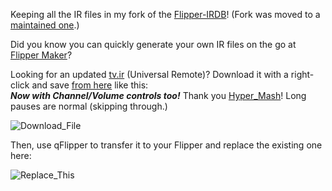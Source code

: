 Keeping all the IR files in my fork of the [Flipper-IRDB](https://github.com/UberGuidoZ/Flipper-IRDB)! (Fork was moved to a [maintained one](https://github.com/logickworkshop/Flipper-IRDB).)

Did you know you can quickly generate your own IR files on the go at [Flipper Maker](https://flippermaker.github.io/)?

Looking for an updated [tv.ir](https://github.com/UberGuidoZ/Flipper/blob/main/Infrared/tv.ir) (Universal Remote)? Download it with a right-click and save [from here](https://github.com/UberGuidoZ/Flipper/blob/main/Infrared/tv.ir) like this:<br>
***Now with Channel/Volume controls too!*** Thank you [Hyper_Mash](https://discord.com/channels/740930220399525928/954422774141710366/994121751023853668)! Long pauses are normal (skipping through.)

![Download_File](https://user-images.githubusercontent.com/57457139/174234554-555503d2-019f-4dbe-b129-29b3a0a9f1e6.png)

Then, use qFlipper to transfer it to your Flipper and replace the existing one here:

![Replace_This](https://user-images.githubusercontent.com/57457139/174234726-e39c1917-0d21-4b60-88c9-70fd60ee069f.png)
